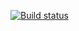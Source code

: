 [![Build status](https://ci.appveyor.com/api/projects/status/loggmkqmku332d57?svg=true)](https://ci.appveyor.com/project/A1lx/ahj-dom)